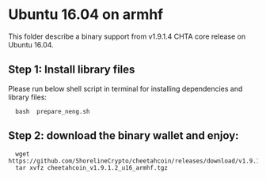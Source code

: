 # Ubuntu 16.04 on armhf 

This folder describe a binary support from v1.9.1.4 CHTA core release on Ubuntu 16.04.

## Step 1: Install library files
Please run below shell script in terminal for installing dependencies and library files:
```
  bash  prepare_neng.sh
```

## Step 2: download the binary wallet and enjoy:
```
  wget  https://github.com/ShorelineCrypto/cheetahcoin/releases/download/v1.9.1.2/cheetahcoin_v1.9.1.2_u16_armhf.tgz
  tar xvfz cheetahcoin_v1.9.1.2_u16_armhf.tgz
```
